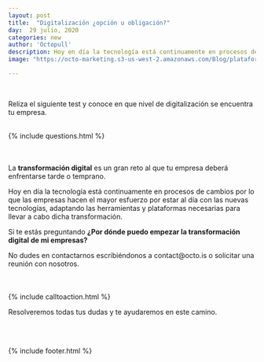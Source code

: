 ```yaml
---
layout: post
title:  "Digitalización ¿opción u obligación?"
day:  29 julio, 2020
categories: new
author: 'Octopull'
description: Hoy en día la tecnología está continuamente en procesos de cambios por lo que las empresas hacen el mayor esfuerzo por estar al día con las nuevas tecnologías, adaptando las herramientas y plataformas necesarias...
image: "https://octo-marketing.s3-us-west-2.amazonaws.com/Blog/plataforma-octopull.png"

---
```


<div class="row post-text">
<div class="col-md-2"></div>
<div class="col-md-7">
<br>

<p>Reliza el siguiente test y conoce en que nivel de digitalización se encuentra tu empresa.</p><br>

<div class="form">
{% include questions.html %}
</div><br><br>


<p>La <b>transformación digital</b> es un gran reto al que tu empresa deberá enfrentarse tarde o temprano.</p>
 
<p>Hoy en día la tecnología está continuamente en procesos de cambios por lo que las empresas hacen el mayor esfuerzo por estar al día con las nuevas tecnologías, adaptando las herramientas y plataformas necesarias para llevar a cabo dicha transformación.</p>

<p>Si te estás preguntando <b>¿Por dónde puedo empezar la transformación digital de mi empresas?</b></p>

<p>No dudes en contactarnos escribiéndonos a <a ref="" target="_blank">contact@octo.is</a> o solicitar una reunión con nosotros.

<div style="margin-top: 50px;">{% include calltoaction.html %}</div>

<p>Resolveremos todas tus dudas y te ayudaremos en este camino.</p><br><br>



{% include footer.html %}
<div class="col-md-3">
</div>